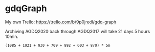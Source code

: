 # gdqGraph

My own Trello: https://trello.com/b/9p0jredI/gdq-graph

Archiving AGDQ2020 back through AGDQ2017 will take 21 days 5 hours 10min.
```
(1085 + 1021 + 930 + 709 + 892 + 603 + 870) * 5m
```
